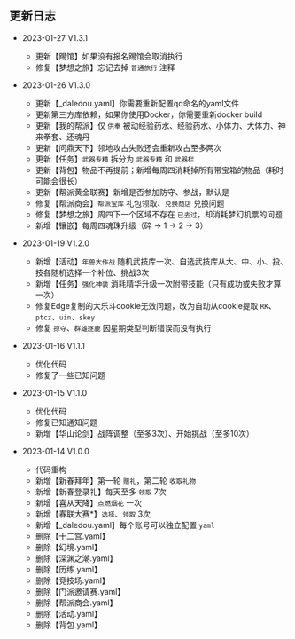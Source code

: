 ## 更新日志

- 2023-01-27 V1.3.1
  - 更新【踢馆】如果没有报名踢馆会取消执行
  - 修复【梦想之旅】忘记去掉 `普通旅行` 注释

- 2023-01-26 V1.3.0
  - 更新【_daledou.yaml】你需要重新配置qq命名的yaml文件
  - 更新第三方库依赖，如果你使用Docker，你需要重新docker build
  - 更新【我的帮派】仅 `供奉` 被动经验药水、经验药水、小体力、大体力、神来拳套、还魂丹
  - 更新【问鼎天下】领地攻占失败还会重新攻占至多两次
  - 更新【任务】`武器专精` 拆分为 `武器专精` 和 `武器栏`
  - 更新【背包】物品不再提前；新增每周四消耗掉所有带宝箱的物品（耗时可能会很长）
  - 更新【帮派黄金联赛】新增是否参加防守、参战，默认是
  - 修复【帮派商会】`帮派宝库` 礼包领取、`兑换商店` 兑换问题
  - 修复【梦想之旅】周四下一个区域不存在 `已去过`，却消耗梦幻机票的问题
  - 新增【镶嵌】每周四魂珠升级（碎 -> 1 -> 2 -> 3）

- 2023-01-19 V1.2.0
  - 新增【活动】`年兽大作战` 随机武技库一次、自选武技库从大、中、小、投、技各随机选择一个补位、挑战3次
  - 新增【任务】`强化神装` 消耗精华升级一次附带技能（只有成功或失败才算一次）
  - 修复Edge复制的大乐斗cookie无效问题，改为自动从cookie提取 `RK`、`ptcz`、`uin`、`skey`
  - 修复 `掠夺`、`群雄逐鹿` 因星期类型判断错误而没有执行

- 2023-01-16 V1.1.1
  - 优化代码
  - 修复了一些已知问题

- 2023-01-15 V1.1.0
  - 优化代码
  - 修复已知通知问题
  - 新增【华山论剑】战阵调整（至多3次）、开始挑战（至多10次）

- 2023-01-14 V1.0.0
  - 代码重构
  - 新增【新春拜年】第一轮 `赠礼`，第二轮 `收取礼物`
  - 新增【新春登录礼】每天至多 `领取` 7次
  - 新增【喜从天降】`点燃烟花` 一次
  - 新增【春联大赛*】`选择`、`领取` 3次
  - 新增【_daledou.yaml】每个账号可以独立配置 `yaml`
  - 删除【十二宫.yaml】
  - 删除【幻境.yaml】
  - 删除【深渊之潮.yaml】
  - 删除【历练.yaml】
  - 删除【竞技场.yaml】
  - 删除【门派邀请赛.yaml】
  - 删除【帮派商会.yaml】
  - 删除【活动.yaml】
  - 删除【背包.yaml】
